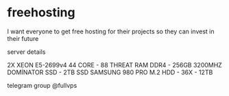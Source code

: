 # freehosting
I want everyone to get free hosting for their projects so they can invest in their future


server details

2X XEON E5-2699v4  44 CORE - 88 THREAT
RAM DDR4 - 256GB 3200MHZ DOMİNATOR
SSD - 2TB SSD SAMSUNG 980 PRO M.2
HDD -  36X - 12TB



telegram group @fullvps
